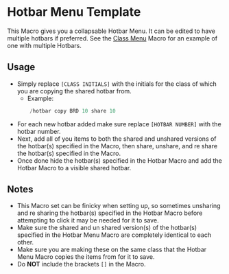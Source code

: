 # Hotbar Menu Template

This Macro gives you a collapsable Hotbar Menu. It can be edited to have multiple hotbars if preferred. 
See the [Class Menu](https://github.com/Discord-Coding-Community/FFXIV-Macros/tree/master/Miscellaneous/Class%20Menu) Macro for an example of one with multiple Hotbars.

## Usage

 - Simply replace `[CLASS INITIALS]` with the initials for the class of which you are copying the shared hotbar from.
    - Example:
    ```cs
        /hotbar copy BRD 10 share 10
    ```
 - For each new hotbar added make sure replace `[HOTBAR NUMBER]` with the hotbar number.
 - Next, add all of you items to both the shared and unshared versions of the hotbar(s) specified in the Macro, then share, unshare, and re share the hotbar(s) specified in the Macro.
 - Once done hide the hotbar(s) specified in the Hotbar Macro and add the Hotbar Macro to a visible shared hotbar.

## Notes

 - This Macro set can be finicky when setting up, so sometimes unsharing and re sharing the hotbar(s) specified in the Hotbar Macro before attempting to click it may be needed for it to save.
 - Make sure the shared and un shared version(s) of the hotbar(s) specified in the Hotbar Menu Macro are completely identical to each other.
 - Make sure you are making these on the same class that the Hotbar Menu Macro copies the items from for it to save.
 - Do **NOT** include the brackets `[]` in the Macro.